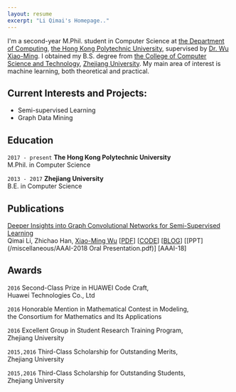```yaml
---
layout: resume
excerpt: "Li Qimai's Homepage.."
---
```

I'm a second-year M.Phil. student in Computer Science at [the Department of Computing](https://www.comp.polyu.edu.hk), [the Hong Kong Polytechnic University](https://www.polyu.edu.hk), supervised by [Dr. Wu Xiao-Ming](http://www4.comp.polyu.edu.hk/~csxmwu/).
 I obtained my B.S. degree from [the College of Computer Science and Technology](http://www.cs.zju.edu.cn/english/), [Zhejiang University](http://www.zju.edu.cn/english/).
My main area of interest is machine learning, both theoretical and practical.


## Current Interests and Projects:

- Semi-supervised Learning
- Graph Data Mining


## Education

`2017 - present`
__The Hong Kong Polytechnic University__  
M.Phil. in Computer Science

`2013 - 2017`
__Zhejiang University__  
B.E. in Computer Science


## Publications

[Deeper Insights into Graph Convolutional Networks for Semi-Supervised Learning](https://arxiv.org/abs/1801.07606)   
Qimai Li, Zhichao Han, [Xiao-Ming Wu]((http://www4.comp.polyu.edu.hk/~csxmwu/))
[[PDF](https://arxiv.org/pdf/1801.07606.pdf)]
[[CODE](https://github.com/liqimai/gcn/tree/AAAI-18/)]
[[BLOG](/blog/AAAI-18/)]
[[PPT](/miscellaneous/AAAI-2018 Oral Presentation.pdf)]
[AAAI-18]


## Awards
`2016`
Second-Class Prize in HUAWEI Code Craft,  
Huawei Technologies Co., Ltd

`2016` Honorable Mention in Mathematical Contest in Modeling,  
the Consortium for Mathematics and Its Applications

`2016` Excellent Group in Student Research Training Program,  
Zhejiang University

`2015,2016` Third-Class Scholarship for Outstanding Merits,  
Zhejiang University

`2015,2016` Third-Class Scholarship for Outstanding Students,  
Zhejiang University
